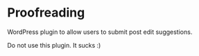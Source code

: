 # Proofreading
WordPress plugin to allow users to submit post edit suggestions.

Do not use this plugin. It sucks :)

